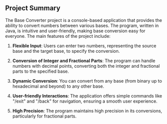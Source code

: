 ## Project Summary

The Base Converter project is a console-based application that provides the ability to convert numbers between various bases. The program, written in Java, is intuitive and user-friendly, making base conversion easy for everyone. The main features of the project include:

1. **Flexible Input**: Users can enter two numbers, representing the source base and the target base, to specify the conversion.

2. **Conversion of Integer and Fractional Parts**: The program can handle numbers with decimal points, converting both the integer and fractional parts to the specified base.

3. **Dynamic Conversion**: You can convert from any base (from binary up to hexadecimal and beyond) to any other base.

4. **User-friendly Interactions**: The application offers simple commands like "/exit" and "/back" for navigation, ensuring a smooth user experience.

5. **High Precision**: The program maintains high precision in its conversions, particularly for fractional parts.
